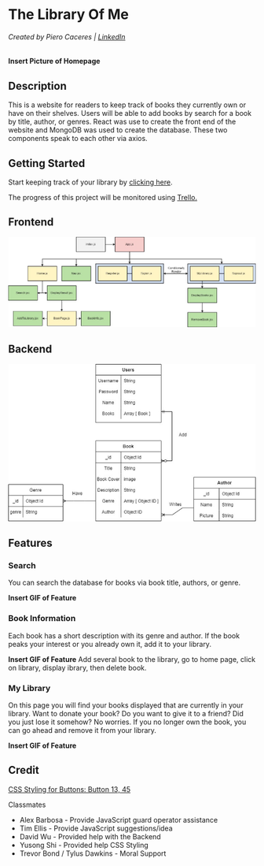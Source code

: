 # The Library Of Me
###### Created by Piero Caceres | [LinkedIn](https://www.linkedin.com/in/pcace/)

**Insert Picture of Homepage**

## Description

This is a website for readers to keep track of books they currently own or have on their shelves. Users will be able to add books by search for a book by title, author, or genres. React was use to create the front end of the website and MongoDB was used to create the database. These two components speak to each other via axios.

## Getting Started

Start keeping track of your library by [clicking here]().

The progress of this project will be monitored using [Trello.](https://trello.com/b/WrVjH1Kw/the-library-of-me)

## Frontend

![The Library Of Me Component Hierarchy](./assets/Component_Hierarchy.jpg)

## Backend

![The Library of Me ERD](./assets/The_Library_Of_Me_ERD.jpg)

## Features

### Search

You can search the database for books via book title, authors, or genre.

**Insert GIF of Feature**

### Book Information

Each book has a short description with its genre and author. If the book peaks your interest or you already own it, add it to your library.

**Insert GIF of Feature** Add several book to the library, go to home page, click on library, display ibrary, then delete book.

### My Library

On this page you will find your books displayed that are currently in your library. Want to donate your book? Do you want to give it to a friend? Did you just lose it somehow? No worries. If you no longer own the book, you can go ahead and remove it from your library.

**Insert GIF of Feature**

## Credit

[CSS Styling for Buttons: Button 13, 45](https://getcssscan.com/css-buttons-examples)

Classmates
* Alex Barbosa - Provide JavaScript guard operator assistance
* Tim Ellis - Provide JavaScript suggestions/idea
* David Wu - Provided help with the Backend
* Yusong Shi - Provided help CSS Styling
* Trevor Bond / Tylus Dawkins - Moral Support